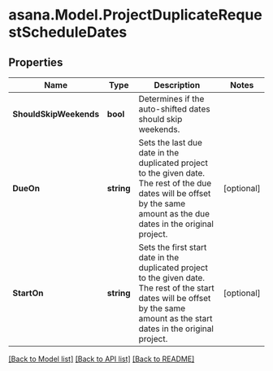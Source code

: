 
# asana.Model.ProjectDuplicateRequestScheduleDates

## Properties

Name | Type | Description | Notes
------------ | ------------- | ------------- | -------------
**ShouldSkipWeekends** | **bool** | Determines if the auto-shifted dates should skip weekends. | 
**DueOn** | **string** | Sets the last due date in the duplicated project to the given date. The rest of the due dates will be offset by the same amount as the due dates in the original project. | [optional] 
**StartOn** | **string** | Sets the first start date in the duplicated project to the given date. The rest of the start dates will be offset by the same amount as the start dates in the original project. | [optional] 

[[Back to Model list]](../README.md#documentation-for-models)
[[Back to API list]](../README.md#documentation-for-api-endpoints)
[[Back to README]](../README.md)

